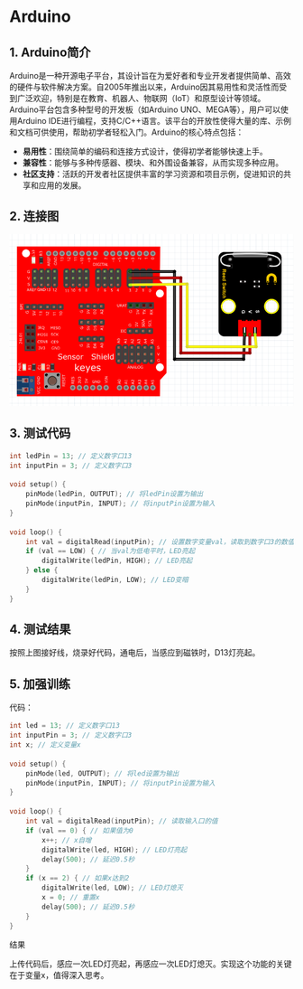 # Arduino


## 1. Arduino简介  

Arduino是一种开源电子平台，其设计旨在为爱好者和专业开发者提供简单、高效的硬件与软件解决方案。自2005年推出以来，Arduino因其易用性和灵活性而受到广泛欢迎，特别是在教育、机器人、物联网（IoT）和原型设计等领域。Arduino平台包含多种型号的开发板（如Arduino UNO、MEGA等），用户可以使用Arduino IDE进行编程，支持C/C++语言。该平台的开放性使得大量的库、示例和文档可供使用，帮助初学者轻松入门。Arduino的核心特点包括：  

- **易用性**：围绕简单的编码和连接方式设计，使得初学者能够快速上手。  
- **兼容性**：能够与多种传感器、模块、和外围设备兼容，从而实现多种应用。  
- **社区支持**：活跃的开发者社区提供丰富的学习资源和项目示例，促进知识的共享和应用的发展。  

## 2. 连接图  

![](media/87c6f70c421c5973af6dda5a0961d417.png)  

## 3. 测试代码  

```cpp  
int ledPin = 13; // 定义数字口13  
int inputPin = 3; // 定义数字口3  

void setup() {  
    pinMode(ledPin, OUTPUT); // 将ledPin设置为输出  
    pinMode(inputPin, INPUT); // 将inputPin设置为输入  
}  

void loop() {  
    int val = digitalRead(inputPin); // 设置数字变量val，读取到数字口3的数值，并赋值给 val  
    if (val == LOW) { // 当val为低电平时，LED亮起  
        digitalWrite(ledPin, HIGH); // LED亮起  
    } else {  
        digitalWrite(ledPin, LOW); // LED变暗  
    }  
}  
```  

## 4. 测试结果  

按照上图接好线，烧录好代码，通电后，当感应到磁铁时，D13灯亮起。  

## 5. 加强训练  

代码：  

```cpp  
int led = 13; // 定义数字口13  
int inputPin = 3; // 定义数字口3  
int x; // 定义变量x  

void setup() {  
    pinMode(led, OUTPUT); // 将led设置为输出  
    pinMode(inputPin, INPUT); // 将inputPin设置为输入  
}  

void loop() {  
    int val = digitalRead(inputPin); // 读取输入口的值  
    if (val == 0) { // 如果值为0  
        x++; // x自增  
        digitalWrite(led, HIGH); // LED灯亮起  
        delay(500); // 延迟0.5秒  
    }  
    if (x == 2) { // 如果x达到2  
        digitalWrite(led, LOW); // LED灯熄灭  
        x = 0; // 重置x  
        delay(500); // 延迟0.5秒  
    }  
}  
```  

结果

上传代码后，感应一次LED灯亮起，再感应一次LED灯熄灭。实现这个功能的关键在于变量x，值得深入思考。


